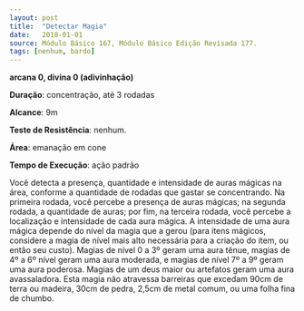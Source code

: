 ```yaml
---
layout: post
title:  "Detectar Magia"
date:   2018-01-01
source: Módulo Básico 167, Módulo Básico Edição Revisada 177.
tags: [nenhum, bardo]
---
```


**arcana 0, divina 0 (adivinhação)**

**Duração**: concentração, até 3 rodadas

**Alcance**: 9m

**Teste de Resistência**: nenhum.

**Área**: emanação em cone

**Tempo de Execução**: ação padrão

Você detecta a presença, quantidade e intensidade de auras mágicas na área, conforme a quantidade de rodadas que gastar se concentrando. Na primeira rodada, você percebe a presença de auras mágicas; na segunda rodada, a quantidade de auras; por fim, na terceira rodada, você percebe a localização e intensidade de cada aura mágica.
A intensidade de uma aura mágica depende do nível da magia que a gerou (para itens mágicos, considere a magia de nível mais alto necessária para a criação do item, ou então seu custo). Magias de nível 0 a 3º geram uma aura tênue, magias de 4º a 6º nível geram uma aura moderada, e magias de nível 7º a 9º geram uma aura poderosa.
Magias de um deus maior ou artefatos geram uma aura avassaladora.
Esta magia não atravessa barreiras que excedam 90cm de terra ou madeira, 30cm de pedra, 2,5cm de metal comum, ou uma folha fina de chumbo.
